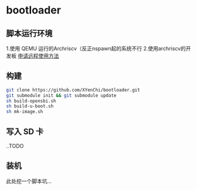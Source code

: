 # bootloader

## 脚本运行环境

1.使用 QEMU 运行的Archriscv（反正nspawn起的系统不行
2.使用archriscv的开发板
  [申请远程使用方法](https://github.com/felixonmars/archriscv-packages/wiki/%E5%9F%BA%E5%BB%BA%E7%94%B3%E8%AF%B7)   

## 构建

```bash
git clone https://github.com/XYenChi/bootloader.git
git submodule init && git submodule update
sh build-opensbi.sh
sh build-u-boot.sh
sh mk-image.sh
```

## 写入 SD 卡

..TODO

## 装机

此处挖一个脚本坑...
